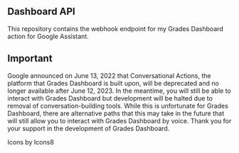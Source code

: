 ## Dashboard API
This repository contains the webhook endpoint for my Grades Dashboard action for Google Assistant.

## Important
Google announced on June 13, 2022 that Conversational Actions,
the platform that Grades Dashboard is built upon, will be deprecated and no longer available after June
12, 2023. In the meantime, you will still be able to interact with Grades Dashboard but development will be
halted due to removal of conversation-building tools. While this is unfortunate
for Grades Dashboard, there are alternative paths that this may take in the future that will
still allow you to interact with Grades Dashboard by voice. Thank you for your
support in the development of Grades Dashboard.

Icons by Icons8